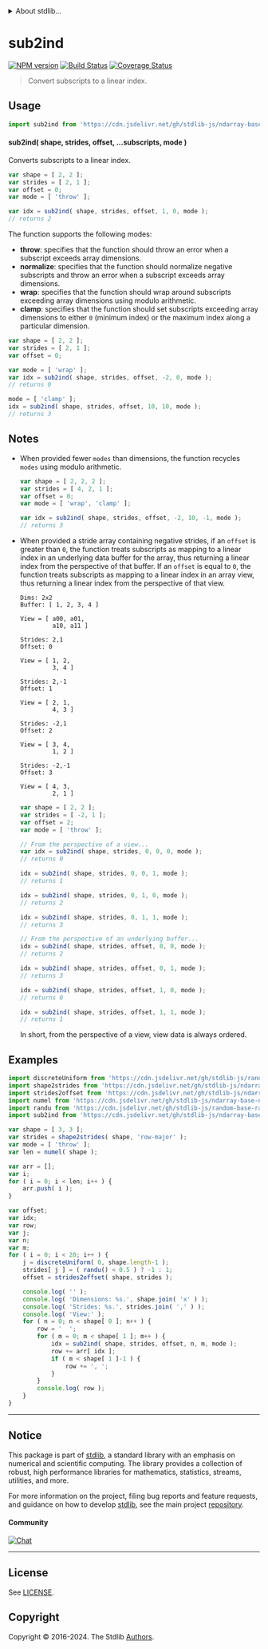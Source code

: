 <!--

@license Apache-2.0

Copyright (c) 2018 The Stdlib Authors.

Licensed under the Apache License, Version 2.0 (the "License");
you may not use this file except in compliance with the License.
You may obtain a copy of the License at

   http://www.apache.org/licenses/LICENSE-2.0

Unless required by applicable law or agreed to in writing, software
distributed under the License is distributed on an "AS IS" BASIS,
WITHOUT WARRANTIES OR CONDITIONS OF ANY KIND, either express or implied.
See the License for the specific language governing permissions and
limitations under the License.

-->


<details>
  <summary>
    About stdlib...
  </summary>
  <p>We believe in a future in which the web is a preferred environment for numerical computation. To help realize this future, we've built stdlib. stdlib is a standard library, with an emphasis on numerical and scientific computation, written in JavaScript (and C) for execution in browsers and in Node.js.</p>
  <p>The library is fully decomposable, being architected in such a way that you can swap out and mix and match APIs and functionality to cater to your exact preferences and use cases.</p>
  <p>When you use stdlib, you can be absolutely certain that you are using the most thorough, rigorous, well-written, studied, documented, tested, measured, and high-quality code out there.</p>
  <p>To join us in bringing numerical computing to the web, get started by checking us out on <a href="https://github.com/stdlib-js/stdlib">GitHub</a>, and please consider <a href="https://opencollective.com/stdlib">financially supporting stdlib</a>. We greatly appreciate your continued support!</p>
</details>

# sub2ind

[![NPM version][npm-image]][npm-url] [![Build Status][test-image]][test-url] [![Coverage Status][coverage-image]][coverage-url] <!-- [![dependencies][dependencies-image]][dependencies-url] -->

> Convert subscripts to a linear index.

<!-- Section to include introductory text. Make sure to keep an empty line after the intro `section` element and another before the `/section` close. -->

<section class="intro">

</section>

<!-- /.intro -->

<!-- Package usage documentation. -->



<section class="usage">

## Usage

```javascript
import sub2ind from 'https://cdn.jsdelivr.net/gh/stdlib-js/ndarray-base-sub2ind@deno/mod.js';
```

#### sub2ind( shape, strides, offset, ...subscripts, mode )

Converts subscripts to a linear index.

```javascript
var shape = [ 2, 2 ];
var strides = [ 2, 1 ];
var offset = 0;
var mode = [ 'throw' ];

var idx = sub2ind( shape, strides, offset, 1, 0, mode );
// returns 2
```

The function supports the following modes:

-   **throw**: specifies that the function should throw an error when a subscript exceeds array dimensions.
-   **normalize**: specifies that the function should normalize negative subscripts and throw an error when a subscript exceeds array dimensions.
-   **wrap**: specifies that the function should wrap around subscripts exceeding array dimensions using modulo arithmetic.
-   **clamp**: specifies that the function should set subscripts exceeding array dimensions to either `0` (minimum index) or the maximum index along a particular dimension.

```javascript
var shape = [ 2, 2 ];
var strides = [ 2, 1 ];
var offset = 0;

var mode = [ 'wrap' ];
var idx = sub2ind( shape, strides, offset, -2, 0, mode );
// returns 0

mode = [ 'clamp' ];
idx = sub2ind( shape, strides, offset, 10, 10, mode );
// returns 3
```

</section>

<!-- /.usage -->

<!-- Package usage notes. Make sure to keep an empty line after the `section` element and another before the `/section` close. -->

<section class="notes">

## Notes

-   When provided fewer `modes` than dimensions, the function recycles `modes` using modulo arithmetic.

    ```javascript
    var shape = [ 2, 2, 2 ];
    var strides = [ 4, 2, 1 ];
    var offset = 0;
    var mode = [ 'wrap', 'clamp' ];

    var idx = sub2ind( shape, strides, offset, -2, 10, -1, mode );
    // returns 3
    ```

-   When provided a stride array containing negative strides, if an `offset` is greater than `0`, the function treats subscripts as mapping to a linear index in an underlying data buffer for the array, thus returning a linear index from the perspective of that buffer. If an `offset` is equal to `0`, the function treats subscripts as mapping to a linear index in an array view, thus returning a linear index from the perspective of that view.

    ```text
    Dims: 2x2
    Buffer: [ 1, 2, 3, 4 ]

    View = [ a00, a01,
             a10, a11 ]

    Strides: 2,1
    Offset: 0

    View = [ 1, 2,
             3, 4 ]

    Strides: 2,-1
    Offset: 1

    View = [ 2, 1,
             4, 3 ]

    Strides: -2,1
    Offset: 2

    View = [ 3, 4,
             1, 2 ]

    Strides: -2,-1
    Offset: 3

    View = [ 4, 3,
             2, 1 ]
    ```

    ```javascript
    var shape = [ 2, 2 ];
    var strides = [ -2, 1 ];
    var offset = 2;
    var mode = [ 'throw' ];

    // From the perspective of a view...
    var idx = sub2ind( shape, strides, 0, 0, 0, mode );
    // returns 0

    idx = sub2ind( shape, strides, 0, 0, 1, mode );
    // returns 1

    idx = sub2ind( shape, strides, 0, 1, 0, mode );
    // returns 2

    idx = sub2ind( shape, strides, 0, 1, 1, mode );
    // returns 3

    // From the perspective of an underlying buffer...
    idx = sub2ind( shape, strides, offset, 0, 0, mode );
    // returns 2

    idx = sub2ind( shape, strides, offset, 0, 1, mode );
    // returns 3

    idx = sub2ind( shape, strides, offset, 1, 0, mode );
    // returns 0

    idx = sub2ind( shape, strides, offset, 1, 1, mode );
    // returns 1
    ```

    In short, from the perspective of a view, view data is always ordered.

</section>

<!-- /.notes -->

<!-- Package usage examples. -->

<section class="examples">

## Examples

<!-- eslint no-undef: "error" -->

```javascript
import discreteUniform from 'https://cdn.jsdelivr.net/gh/stdlib-js/random-base-discrete-uniform@deno/mod.js';
import shape2strides from 'https://cdn.jsdelivr.net/gh/stdlib-js/ndarray-base-shape2strides@deno/mod.js';
import strides2offset from 'https://cdn.jsdelivr.net/gh/stdlib-js/ndarray-base-strides2offset@deno/mod.js';
import numel from 'https://cdn.jsdelivr.net/gh/stdlib-js/ndarray-base-numel@deno/mod.js';
import randu from 'https://cdn.jsdelivr.net/gh/stdlib-js/random-base-randu@deno/mod.js';
import sub2ind from 'https://cdn.jsdelivr.net/gh/stdlib-js/ndarray-base-sub2ind@deno/mod.js';

var shape = [ 3, 3 ];
var strides = shape2strides( shape, 'row-major' );
var mode = [ 'throw' ];
var len = numel( shape );

var arr = [];
var i;
for ( i = 0; i < len; i++ ) {
    arr.push( i );
}

var offset;
var idx;
var row;
var j;
var n;
var m;
for ( i = 0; i < 20; i++ ) {
    j = discreteUniform( 0, shape.length-1 );
    strides[ j ] = ( randu() < 0.5 ) ? -1 : 1;
    offset = strides2offset( shape, strides );

    console.log( '' );
    console.log( 'Dimensions: %s.', shape.join( 'x' ) );
    console.log( 'Strides: %s.', strides.join( ',' ) );
    console.log( 'View:' );
    for ( n = 0; n < shape[ 0 ]; n++ ) {
        row = '  ';
        for ( m = 0; m < shape[ 1 ]; m++ ) {
            idx = sub2ind( shape, strides, offset, n, m, mode );
            row += arr[ idx ];
            if ( m < shape[ 1 ]-1 ) {
                row += ', ';
            }
        }
        console.log( row );
    }
}
```

</section>

<!-- /.examples -->

<!-- Section to include cited references. If references are included, add a horizontal rule *before* the section. Make sure to keep an empty line after the `section` element and another before the `/section` close. -->

<section class="references">

</section>

<!-- /.references -->

<!-- Section for related `stdlib` packages. Do not manually edit this section, as it is automatically populated. -->

<section class="related">

</section>

<!-- /.related -->

<!-- Section for all links. Make sure to keep an empty line after the `section` element and another before the `/section` close. -->


<section class="main-repo" >

* * *

## Notice

This package is part of [stdlib][stdlib], a standard library with an emphasis on numerical and scientific computing. The library provides a collection of robust, high performance libraries for mathematics, statistics, streams, utilities, and more.

For more information on the project, filing bug reports and feature requests, and guidance on how to develop [stdlib][stdlib], see the main project [repository][stdlib].

#### Community

[![Chat][chat-image]][chat-url]

---

## License

See [LICENSE][stdlib-license].


## Copyright

Copyright &copy; 2016-2024. The Stdlib [Authors][stdlib-authors].

</section>

<!-- /.stdlib -->

<!-- Section for all links. Make sure to keep an empty line after the `section` element and another before the `/section` close. -->

<section class="links">

[npm-image]: http://img.shields.io/npm/v/@stdlib/ndarray-base-sub2ind.svg
[npm-url]: https://npmjs.org/package/@stdlib/ndarray-base-sub2ind

[test-image]: https://github.com/stdlib-js/ndarray-base-sub2ind/actions/workflows/test.yml/badge.svg?branch=v0.2.0
[test-url]: https://github.com/stdlib-js/ndarray-base-sub2ind/actions/workflows/test.yml?query=branch:v0.2.0

[coverage-image]: https://img.shields.io/codecov/c/github/stdlib-js/ndarray-base-sub2ind/main.svg
[coverage-url]: https://codecov.io/github/stdlib-js/ndarray-base-sub2ind?branch=main

<!--

[dependencies-image]: https://img.shields.io/david/stdlib-js/ndarray-base-sub2ind.svg
[dependencies-url]: https://david-dm.org/stdlib-js/ndarray-base-sub2ind/main

-->

[chat-image]: https://img.shields.io/gitter/room/stdlib-js/stdlib.svg
[chat-url]: https://app.gitter.im/#/room/#stdlib-js_stdlib:gitter.im

[stdlib]: https://github.com/stdlib-js/stdlib

[stdlib-authors]: https://github.com/stdlib-js/stdlib/graphs/contributors

[umd]: https://github.com/umdjs/umd
[es-module]: https://developer.mozilla.org/en-US/docs/Web/JavaScript/Guide/Modules

[deno-url]: https://github.com/stdlib-js/ndarray-base-sub2ind/tree/deno
[deno-readme]: https://github.com/stdlib-js/ndarray-base-sub2ind/blob/deno/README.md
[umd-url]: https://github.com/stdlib-js/ndarray-base-sub2ind/tree/umd
[umd-readme]: https://github.com/stdlib-js/ndarray-base-sub2ind/blob/umd/README.md
[esm-url]: https://github.com/stdlib-js/ndarray-base-sub2ind/tree/esm
[esm-readme]: https://github.com/stdlib-js/ndarray-base-sub2ind/blob/esm/README.md
[branches-url]: https://github.com/stdlib-js/ndarray-base-sub2ind/blob/main/branches.md

[stdlib-license]: https://raw.githubusercontent.com/stdlib-js/ndarray-base-sub2ind/main/LICENSE

</section>

<!-- /.links -->
